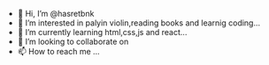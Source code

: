 - 👋 Hi, I’m @hasretbnk
- 👀 I’m interested in palyin violin,reading books and learnig coding...
- 🌱 I’m currently learning html,css,js and react...
- 💞️ I’m looking to collaborate on 
- 📫 How to reach me ...

<!---
hasretbnk/hasretbnk is a ✨ special ✨ repository because its `README.md` (this file) appears on your GitHub profile.
You can click the Preview link to take a look at your changes.
--->
